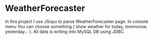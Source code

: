 # WeatherForecaster
In this project I use JSopu to parse WeatherForecaster page. In console menu You can choose 
something ( show weather for today, tommorow, yesterday... ). All data is writing into
MySQL DB using JDBC.
